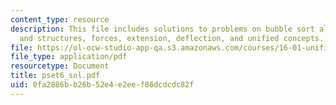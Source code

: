 ```yaml
---
content_type: resource
description: This file includes solutions to problems on bubble sort algorithm, materials
  and structures, forces, extension, deflection, and unified concepts.
file: https://ol-ocw-studio-app-qa.s3.amazonaws.com/courses/16-01-unified-engineering-i-ii-iii-iv-fall-2005-spring-2006/0fa2886bb26b52e4e2eef86dcdcdc82f_pset6_sol.pdf
file_type: application/pdf
resourcetype: Document
title: pset6_sol.pdf
uid: 0fa2886b-b26b-52e4-e2ee-f86dcdcdc82f
---
```

